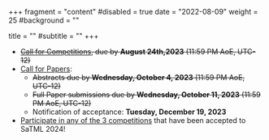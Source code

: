 +++
fragment = "content"
#disabled = true
date = "2022-08-09"
weight = 25
#background = ""

title = ""
#subtitle = ""
+++
* ~~[Call for Competitions](/participate-cfc), due by **August 24th,2023** (11:59 PM AoE, UTC-12)~~
* [Call for Papers](/participate-cfp):
  * ~~Abstracts due by **Wednesday, October 4, 2023** (11:59 PM AoE, UTC-12)~~
  * ~~Full Paper​ ​submissions due by **Wednesday, October 11, 2023** (11:59 PM AoE, UTC-12)~~
  * Notification of acceptance: **Tuesday, December 19, 2023**
* [Participate in any of the 3 competitions](/participate-competitions) that
  have been accepted to SaTML 2024!